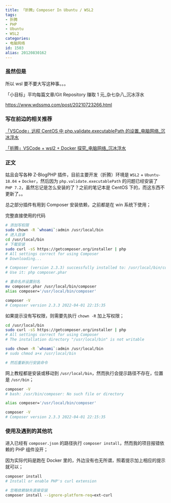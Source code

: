 ```yaml
---
title: 「折腾」Composer In Ubuntu / WSL2
tags:
- 折腾
- PHP
- Ubuntu
- WSL2
categories:
- 电脑网络
id: 1503
alias: 20120830162
---
```


### 虽然但是

所以 wsl 要不要大写这种事。。。

「小目标」平均每篇文章/Git Repository 赚取 1 元_杂七杂八_沉冰浮水

https://www.wdssmq.com/post/20210723266.html

<!--more-->

### 写在前边的相关推荐

[「VSCode」远程 CentOS 中 php.validate.executablePath 的设置\_电脑网络\_沉冰浮水](https://www.wdssmq.com/post/20211004556.html "「VSCode」远程 CentOS 中 php.validate.executablePath 的设置\_电脑网络\_沉冰浮水")

[「折腾」VSCode + wsl2 + Docker 探究\_电脑网络\_沉冰浮水](https://www.wdssmq.com/post/20220211184.html "「折腾」VSCode + wsl2 + Docker 探究\_电脑网络\_沉冰浮水")

### 正文

姑且会写各种 Z-BlogPHP 插件，目前主要开发（折腾）环境是 `WSL2` + `Ubuntu-18.04` + `Docker`，然后因为 `php.validate.executablePath` 的问题已经安装了 `PHP 7.2`，虽然忘记是怎么安装的了？之前的笔记本是 CentOS 下的，而这东西不更新了。。

总之部分插件有用到 Composer 安装依赖，之前都是在 win 系统下使用；

完整直接使用的代码

```bash
# 添加写权限
sudo chown -R `whoami`:admin /usr/local/bin
# 进入目录
cd /usr/local/bin
# 下载安装
sudo curl -sS https://getcomposer.org/installer | php
# All settings correct for using Composer
# Downloading...

# Composer (version 2.3.3) successfully installed to: /usr/local/bin/composer.phar
# Use it: php composer.phar

# 重命名并设置别名
mv composer.phar /usr/local/bin/composer
alias composer='/usr/local/bin/composer'

composer -V
# Composer version 2.3.3 2022-04-01 22:15:35
```

如果提示没有写权限，则需要先执行 `chown -R` 加上写权限；

```bash
cd /usr/local/bin
sudo curl -sS https://getcomposer.org/installer | php
# All settings correct for using Composer
# The installation directory "/usr/local/bin" is not writable

sudo chown -R `whoami`:admin /usr/local/bin
# sudo chmod a+x /usr/local/bin

# 然后重新执行安装命令
```

网上教程都是安装或移动到 `/usr/local/bin`，然而执行会提示路径不存在，位置是 `/usr/bin`；

```bash
composer -V
# bash: /usr/bin/composer: No such file or directory

alias composer='/usr/local/bin/composer'

composer -V
# Composer version 2.3.3 2022-04-01 22:15:35
```

### 使用及遇到的其他坑

进入已经有 `composer.json` 的路径执行 `composer install`，然而我的项目报错依赖的 PHP 组件没开；

因为实际代码是跑在 Docker 里的，外边没有也无所谓，照着提示加上相应的提示就可以；

```bash
composer install
# Install or enable PHP's curl extension

# 忽略依赖缺失直接安装
composer install --ignore-platform-req=ext-curl
```


